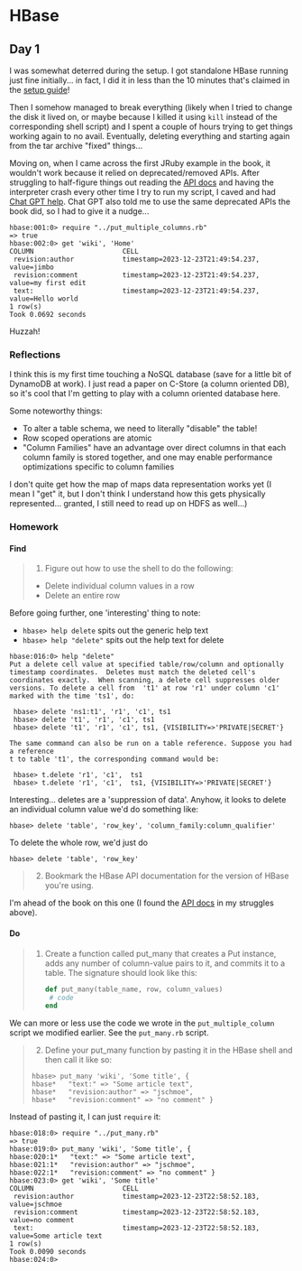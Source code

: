 # HBase

## Day 1
I was somewhat deterred during the setup. I got standalone HBase running just
fine initially... in fact, I did it in less than the 10 minutes that's claimed
in the [setup guide](https://hbase.apache.org/book.html#quickstart)!

Then I somehow managed to break everything (likely when I tried to change the
disk it lived on, or maybe because I killed it using `kill` instead of the
corresponding shell script) and I spent a couple of hours trying to get things
working again to no avail. Eventually, deleting everything and starting again
from the tar archive "fixed" things...

Moving on, when I came across the first JRuby example in the book, it wouldn't
work because it relied on deprecated/removed APIs. After struggling to
half-figure things out reading the [API
docs](https://hbase.apache.org/2.5/devapidocs/overview-summary.html) and having
the interpreter crash every other time I try to run my script, I caved and had
[Chat GPT
help](https://chat.openai.com/share/cdcbc63c-b271-4e45-99de-931f97fa1d33). Chat
GPT also told me to use the same deprecated APIs the book did, so I had to give
it a nudge...

```
hbase:001:0> require "../put_multiple_columns.rb"
=> true
hbase:002:0> get 'wiki', 'Home'
COLUMN                      CELL                                                                          
 revision:author            timestamp=2023-12-23T21:49:54.237, value=jimbo                                
 revision:comment           timestamp=2023-12-23T21:49:54.237, value=my first edit                        
 text:                      timestamp=2023-12-23T21:49:54.237, value=Hello world                          
1 row(s)
Took 0.0692 seconds
```

Huzzah!

### Reflections

I think this is my first time touching a NoSQL database (save for a little bit
of DynamoDB at work). I just read a paper on C-Store (a column oriented DB), so
it's cool that I'm getting to play with a column oriented database here.

Some noteworthy things:
- To alter a table schema, we need to literally "disable" the table!
- Row scoped operations are atomic
- "Column Families" have an advantage over direct columns in that each column
  family is stored together, and one may enable performance optimizations
  specific to column families

I don't quite get how the map of maps data representation works yet (I mean I
"get" it, but I don't think I understand how this gets physically
represented... granted, I still need to read up on HDFS as well...)

### Homework

#### Find
> 1. Figure out how to use the shell to do the following:
>   - Delete individual column values in a row
>   - Delete an entire row

Before going further, one 'interesting' thing to note: 
 - `hbase> help delete` spits out the generic help text
 - `hbase> help "delete"` spits out the help text for delete


 ```
 hbase:016:0> help "delete"
Put a delete cell value at specified table/row/column and optionally
timestamp coordinates.  Deletes must match the deleted cell's
coordinates exactly.  When scanning, a delete cell suppresses older
versions. To delete a cell from  't1' at row 'r1' under column 'c1'
marked with the time 'ts1', do:

  hbase> delete 'ns1:t1', 'r1', 'c1', ts1
  hbase> delete 't1', 'r1', 'c1', ts1
  hbase> delete 't1', 'r1', 'c1', ts1, {VISIBILITY=>'PRIVATE|SECRET'}

The same command can also be run on a table reference. Suppose you had a reference
t to table 't1', the corresponding command would be:

  hbase> t.delete 'r1', 'c1',  ts1
  hbase> t.delete 'r1', 'c1',  ts1, {VISIBILITY=>'PRIVATE|SECRET'}
```

Interesting... deletes are a 'suppression of data'. Anyhow, it looks to delete
an individual column value we'd do something like:

```
hbase> delete 'table', 'row_key', 'column_family:column_qualifier'
```

To delete the whole row, we'd just do
```
hbase> delete 'table', 'row_key'
```


> 2. Bookmark the HBase API documentation for the version of HBase you're using.

I'm ahead of the book on this one (I found the [API
docs](https://hbase.apache.org/2.5/devapidocs/overview-summary.html) in my
struggles above).


#### Do
> 1. Create a function called put_many that creates a Put instance, adds any
>    number of column-value pairs to it, and commits it to a table. The
>    signature should look like this:
>    ```ruby
>    def put_many(table_name, row, column_values)
>     # code
>    end
>    ```

We can more or less use the code we wrote in the `put_multiple_column`
script we modified earlier. See the `put_many.rb` script.

> 2. Define your put_many function by pasting it in the HBase shell and then call it like so:
> ```
> hbase> put_many 'wiki', 'Some title', {
> hbase*   "text:" => "Some article text",
> hbase*   "revision:author" => "jschmoe",
> hbase*   "revision:comment" => "no comment" }
> ```

Instead of pasting it, I can just `require` it:

```
hbase:018:0> require "../put_many.rb"
=> true
hbase:019:0> put_many 'wiki', 'Some title', {
hbase:020:1*   "text:" => "Some article text",
hbase:021:1*   "revision:author" => "jschmoe",
hbase:022:1*   "revision:comment" => "no comment" }
hbase:023:0> get 'wiki', 'Some title'
COLUMN                      CELL                                                                          
 revision:author            timestamp=2023-12-23T22:58:52.183, value=jschmoe                              
 revision:comment           timestamp=2023-12-23T22:58:52.183, value=no comment                           
 text:                      timestamp=2023-12-23T22:58:52.183, value=Some article text                    
1 row(s)
Took 0.0090 seconds                                                                                       
hbase:024:0>
```


